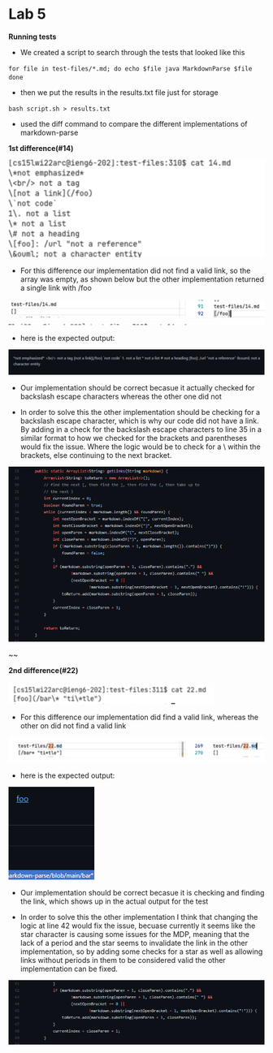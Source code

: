 # Lab 5

**Running tests**

* We created a script to search through the tests that looked like this

`for file in test-files/*.md;
do
  echo $file
  java MarkdownParse $file
done`

* then we put the results in the results.txt file just for storage

`bash script.sh > results.txt`

* used the diff command to compare the different implementations of markdown-parse

**1st difference(#14)**

![Image](Screenshot%20(82).png)

* For this difference our implementation did not find a valid link, so the array was empty, as shown below but the other implementation returned a single link with /foo

![Image](Screenshot%20(83).png)

* here is the expected output: 

![Image](Screenshot%20(85).png)

* Our implementation should be correct becasue it actually checked for backslash escape characters whereas the other one did not

* In order to solve this the other implementation should be checking for a backslash escape character, which is why our code did not have a link. By adding in a check for the backslash escape characters to line 35 in a similar format to how we checked for the brackets and parentheses would fix the issue. Where the logic would be to check for a \ within the brackets, else continuing to the next bracket.

![Image](Screenshot%20(84).png)


~~


**2nd difference(#22)**

![Image](Screenshot%20(86).png)

* For this difference our implementation did find a valid link, whereas the other on did not find a valid link

![Image](Screenshot%20(87).png)

* here is the expected output: 

![Image](Screenshot%20(88).png)

* Our implementation should be correct becasue it is checking and finding the link, which shows up in the actual output for the test

* In order to solve this the other implementation I think that changing the logic at line 42 would fix the issue, becuase currently it seems like the star character is causing some issues for the MDP, meaning that the lack of a period and the star seems to invalidate the link in the other implementation, so by adding some checks for a star as well as allowing links without periods in them to be considered valid the other implementation can be fixed.

![Image](Screenshot%20(89).png)






